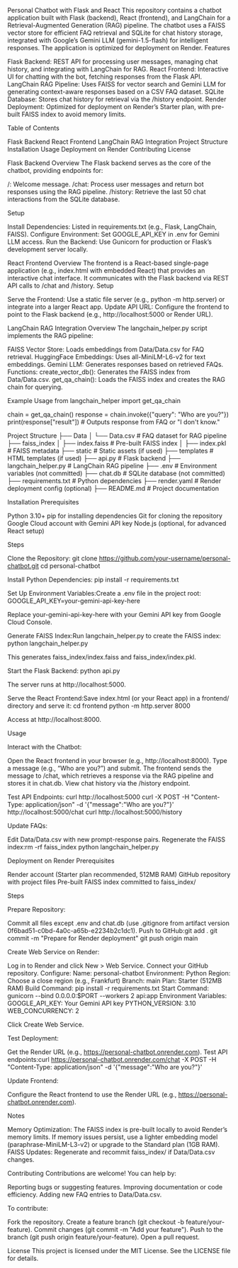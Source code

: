Personal Chatbot with Flask and React
This repository contains a chatbot application built with Flask (backend), React (frontend), and LangChain for a Retrieval-Augmented Generation (RAG) pipeline. The chatbot uses a FAISS vector store for efficient FAQ retrieval and SQLite for chat history storage, integrated with Google’s Gemini LLM (gemini-1.5-flash) for intelligent responses. The application is optimized for deployment on Render.
Features

Flask Backend: REST API for processing user messages, managing chat history, and integrating with LangChain for RAG.
React Frontend: Interactive UI for chatting with the bot, fetching responses from the Flask API.
LangChain RAG Pipeline: Uses FAISS for vector search and Gemini LLM for generating context-aware responses based on a CSV FAQ dataset.
SQLite Database: Stores chat history for retrieval via the /history endpoint.
Render Deployment: Optimized for deployment on Render’s Starter plan, with pre-built FAISS index to avoid memory limits.

Table of Contents

Flask Backend
React Frontend
LangChain RAG Integration
Project Structure
Installation
Usage
Deployment on Render
Contributing
License


Flask Backend
Overview
The Flask backend serves as the core of the chatbot, providing endpoints for:

/: Welcome message.
/chat: Process user messages and return bot responses using the RAG pipeline.
/history: Retrieve the last 50 chat interactions from the SQLite database.

Setup

Install Dependencies: Listed in requirements.txt (e.g., Flask, LangChain, FAISS).
Configure Environment: Set GOOGLE_API_KEY in .env for Gemini LLM access.
Run the Backend: Use Gunicorn for production or Flask’s development server locally.


React Frontend
Overview
The frontend is a React-based single-page application (e.g., index.html with embedded React) that provides an interactive chat interface. It communicates with the Flask backend via REST API calls to /chat and /history.
Setup

Serve the Frontend: Use a static file server (e.g., python -m http.server) or integrate into a larger React app.
Update API URL: Configure the frontend to point to the Flask backend (e.g., http://localhost:5000 or Render URL).


LangChain RAG Integration
Overview
The langchain_helper.py script implements the RAG pipeline:

FAISS Vector Store: Loads embeddings from Data/Data.csv for FAQ retrieval.
HuggingFace Embeddings: Uses all-MiniLM-L6-v2 for text embeddings.
Gemini LLM: Generates responses based on retrieved FAQs.
Functions:
create_vector_db(): Generates the FAISS index from Data/Data.csv.
get_qa_chain(): Loads the FAISS index and creates the RAG chain for querying.



Example Usage
from langchain_helper import get_qa_chain

chain = get_qa_chain()
response = chain.invoke({"query": "Who are you?"})
print(response["result"])  # Outputs response from FAQ or "I don't know."


Project Structure
├── Data
│   └── Data.csv              # FAQ dataset for RAG pipeline
├── faiss_index
│   ├── index.faiss           # Pre-built FAISS index
│   ├── index.pkl             # FAISS metadata
├── static                    # Static assets (if used)
├── templates                 # HTML templates (if used)
├── api.py                    # Flask backend
├── langchain_helper.py       # LangChain RAG pipeline
├── .env                      # Environment variables (not committed)
├── chat.db                   # SQLite database (not committed)
├── requirements.txt          # Python dependencies
├── render.yaml               # Render deployment config (optional)
├── README.md                 # Project documentation


Installation
Prerequisites

Python 3.10+
pip for installing dependencies
Git for cloning the repository
Google Cloud account with Gemini API key
Node.js (optional, for advanced React setup)

Steps

Clone the Repository:
git clone https://github.com/your-username/personal-chatbot.git
cd personal-chatbot


Install Python Dependencies:
pip install -r requirements.txt


Set Up Environment Variables:Create a .env file in the project root:
GOOGLE_API_KEY=your-gemini-api-key-here

Replace your-gemini-api-key-here with your Gemini API key from Google Cloud Console.

Generate FAISS Index:Run langchain_helper.py to create the FAISS index:
python langchain_helper.py

This generates faiss_index/index.faiss and faiss_index/index.pkl.

Start the Flask Backend:
python api.py

The server runs at http://localhost:5000.

Serve the React Frontend:Save index.html (or your React app) in a frontend/ directory and serve it:
cd frontend
python -m http.server 8000

Access at http://localhost:8000.



Usage

Interact with the Chatbot:

Open the React frontend in your browser (e.g., http://localhost:8000).
Type a message (e.g., “Who are you?”) and submit.
The frontend sends the message to /chat, which retrieves a response via the RAG pipeline and stores it in chat.db.
View chat history via the /history endpoint.


Test API Endpoints:
curl http://localhost:5000
curl -X POST -H "Content-Type: application/json" -d '{"message":"Who are you?"}' http://localhost:5000/chat
curl http://localhost:5000/history


Update FAQs:

Edit Data/Data.csv with new prompt-response pairs.
Regenerate the FAISS index:rm -rf faiss_index
python langchain_helper.py






Deployment on Render
Prerequisites

Render account (Starter plan recommended, 512MB RAM)
GitHub repository with project files
Pre-built FAISS index committed to faiss_index/

Steps

Prepare Repository:

Commit all files except .env and chat.db (use .gitignore from artifact version 0f6bad51-c0bd-4a0c-a65b-e2234b2c1dc1).
Push to GitHub:git add .
git commit -m "Prepare for Render deployment"
git push origin main




Create Web Service on Render:

Log in to Render and click New > Web Service.
Connect your GitHub repository.
Configure:
Name: personal-chatbot
Environment: Python
Region: Choose a close region (e.g., Frankfurt)
Branch: main
Plan: Starter (512MB RAM)
Build Command: pip install -r requirements.txt
Start Command: gunicorn --bind 0.0.0.0:$PORT --workers 2 api:app
Environment Variables:
GOOGLE_API_KEY: Your Gemini API key
PYTHON_VERSION: 3.10
WEB_CONCURRENCY: 2




Click Create Web Service.


Test Deployment:

Get the Render URL (e.g., https://personal-chatbot.onrender.com).
Test API endpoints:curl https://personal-chatbot.onrender.com/chat -X POST -H "Content-Type: application/json" -d '{"message":"Who are you?"}'




Update Frontend:

Configure the React frontend to use the Render URL (e.g., https://personal-chatbot.onrender.com).



Notes

Memory Optimization: The FAISS index is pre-built locally to avoid Render’s memory limits. If memory issues persist, use a lighter embedding model (paraphrase-MiniLM-L3-v2) or upgrade to the Standard plan (1GB RAM).
FAISS Updates: Regenerate and recommit faiss_index/ if Data/Data.csv changes.


Contributing
Contributions are welcome! You can help by:

Reporting bugs or suggesting features.
Improving documentation or code efficiency.
Adding new FAQ entries to Data/Data.csv.

To contribute:

Fork the repository.
Create a feature branch (git checkout -b feature/your-feature).
Commit changes (git commit -m "Add your feature").
Push to the branch (git push origin feature/your-feature).
Open a pull request.


License
This project is licensed under the MIT License. See the LICENSE file for details.
